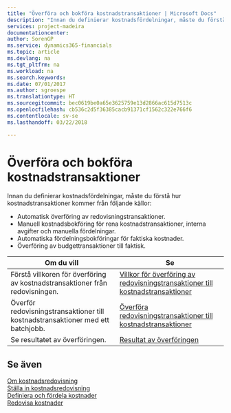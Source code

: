 ```yaml
---
title: "Överföra och bokföra kostnadstransaktioner | Microsoft Docs"
description: "Innan du definierar kostnadsfördelningar, måste du förstå var kostnadstransaktioner kommer från."
services: project-madeira
documentationcenter: 
author: SorenGP
ms.service: dynamics365-financials
ms.topic: article
ms.devlang: na
ms.tgt_pltfrm: na
ms.workload: na
ms.search.keywords: 
ms.date: 07/01/2017
ms.author: sgroespe
ms.translationtype: HT
ms.sourcegitcommit: bec0619be0a65e3625759e13d2866ac615d7513c
ms.openlocfilehash: cb536c2d5f36385cacb91371cf1562c322e766f6
ms.contentlocale: sv-se
ms.lasthandoff: 03/22/2018

---
```

# <a name="transferring-and-posting-cost-entries"></a>Överföra och bokföra kostnadstransaktioner
Innan du definierar kostnadsfördelningar, måste du förstå hur kostnadstransaktioner kommer från följande källor:  

-   Automatisk överföring av redovisningstransaktioner.  
-   Manuell kostnadsbokföring för rena kostnadstransaktioner, interna avgifter och manuella fördelningar.  
-   Automatiska fördelningsbokföringar för faktiska kostnader.  
-   Överföring av budgettransaktioner till faktisk.  

|**Om du vill**|**Se**|  
|------------|-------------|  
|Förstå villkoren för överföring av kostnadstransaktioner från redovisningen.|[Villkor för överföring av redovisningstransaktioner till kostnadstransaktioner](finance-criteria-for-transferring-general-ledger-entries-to-cost-entries.md)|  
|Överför redovisningstransaktioner till kostnadstransaktioner med ett batchjobb.|[Överföra redovisningstransaktioner till kostnadstransaktioner](finance-how-to-transfer-general-ledger-entries-to-cost-entries.md)|  
|Se resultatet av överföringen.|[Resultat av överföringen](finance-results-of-the-transfer.md)|  

## <a name="see-also"></a>Se även  
 [Om kostnadsredovisning](finance-about-cost-accounting.md)   
 [Ställa in kostnadsredovisning](finance-set-up-cost-accounting.md)   
 [Definiera och fördela kostnader](finance-define-and-allocate-costs.md)   
 [Redovisa kostnader](finance-manage-cost-accounting.md)

